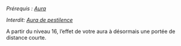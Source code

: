 *Prérequis : [Aura](Aura.md)*

*Interdit: [Aura de pestilence](Aura%20de%20pestilence.md)*

A partir du niveau 16, l’effet de votre aura à désormais une portée de distance courte.
